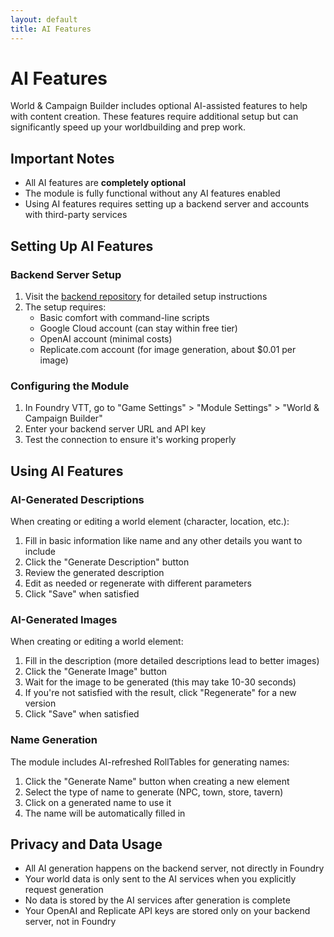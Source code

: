 ```yaml
---
layout: default
title: AI Features
---
```


# AI Features

World & Campaign Builder includes optional AI-assisted features to help with content creation. These features require additional setup but can significantly speed up your worldbuilding and prep work.

## Important Notes

- All AI features are **completely optional**
- The module is fully functional without any AI features enabled
- Using AI features requires setting up a backend server and accounts with third-party services

## Setting Up AI Features

### Backend Server Setup

1. Visit the [backend repository](https://github.com/dovrosenberg/fvtt-fcb-backend) for detailed setup instructions
2. The setup requires:
   - Basic comfort with command-line scripts
   - Google Cloud account (can stay within free tier)
   - OpenAI account (minimal costs)
   - Replicate.com account (for image generation, about $0.01 per image)

### Configuring the Module

1. In Foundry VTT, go to "Game Settings" > "Module Settings" > "World & Campaign Builder"
2. Enter your backend server URL and API key
3. Test the connection to ensure it's working properly

## Using AI Features

### AI-Generated Descriptions

When creating or editing a world element (character, location, etc.):

1. Fill in basic information like name and any other details you want to include
2. Click the "Generate Description" button
3. Review the generated description
4. Edit as needed or regenerate with different parameters
5. Click "Save" when satisfied

### AI-Generated Images

When creating or editing a world element:

1. Fill in the description (more detailed descriptions lead to better images)
2. Click the "Generate Image" button
3. Wait for the image to be generated (this may take 10-30 seconds)
4. If you're not satisfied with the result, click "Regenerate" for a new version
5. Click "Save" when satisfied

### Name Generation

The module includes AI-refreshed RollTables for generating names:

1. Click the "Generate Name" button when creating a new element
2. Select the type of name to generate (NPC, town, store, tavern)
3. Click on a generated name to use it
4. The name will be automatically filled in

## Privacy and Data Usage

- All AI generation happens on the backend server, not directly in Foundry
- Your world data is only sent to the AI services when you explicitly request generation
- No data is stored by the AI services after generation is complete
- Your OpenAI and Replicate API keys are stored only on your backend server, not in Foundry